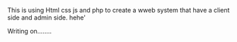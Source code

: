 This is using Html css js and php to create a wweb system that have a client side and admin side. 
hehe'

Writing on........
